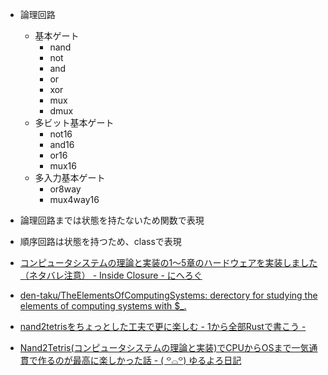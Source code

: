 - 論理回路
  - 基本ゲート
    - nand
    - not
    - and
    - or
    - xor
    - mux
    - dmux
  - 多ビット基本ゲート
    - not16
    - and16
    - or16
    - mux16
  - 多入力基本ゲート
    - or8way
    - mux4way16

- 論理回路までは状態を持たないため関数で表現
- 順序回路は状態を持つため、classで表現

- [コンピュータシステムの理論と実装の1〜5章のハードウェアを実装しました（ネタバレ注意） - Inside Closure - にへろぐ](https://nihemak.hatenablog.com/entry/2019/04/28/150541)
- [den-taku/TheElementsOfComputingSystems: derectory for studying the elements of computing systems with $_.](https://github.com/den-taku/TheElementsOfComputingSystems)
- [nand2tetrisをちょっとした工夫で更に楽しむ - 1から全部Rustで書こう -](https://zenn.dev/dentaku/articles/kuac-2020-17)
- [Nand2Tetris(コンピュータシステムの理論と実装)でCPUからOSまで一気通貫で作るのが最高に楽しかった話 - ( ꒪⌓꒪) ゆるよろ日記](https://yuroyoro.hatenablog.com/entry/2020/12/10/120236)
